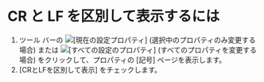# CR と LF を区別して表示するには

1. ツール バーの
![[現在の設定プロパティ]](../../images/properties..png)
(選択中のプロパティのみ変更する場合) または
![[すべての設定のプロパティ]](../../images/allproperties..png)
(すべてのプロパティを変更する場合) をクリックして、プロパティの \[記号\] ページを表示します。
2. \[CRとLFを区別して表示\] をチェックします。
